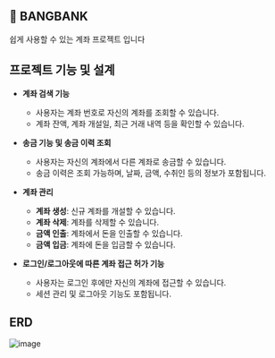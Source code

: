 🏦 BANGBANK
-

쉽게 사용할 수 있는 계좌 프로젝트 입니다
  
프로젝트 기능 및 설계
-

- **계좌 검색 기능**
    - 사용자는 계좌 번호로 자신의 계좌를 조회할 수 있습니다.
    - 계좌 잔액, 계좌 개설일, 최근 거래 내역 등을 확인할 수 있습니다.

- **송금 기능 및 송금 이력 조회**
    - 사용자는 자신의 계좌에서 다른 계좌로 송금할 수 있습니다.
    - 송금 이력은 조회 가능하며, 날짜, 금액, 수취인 등의 정보가 포함됩니다.

- **계좌 관리**
    - **계좌 생성**: 신규 계좌를 개설할 수 있습니다.
    - **계좌 삭제**: 계좌를 삭제할 수 있습니다.
    - **금액 인출**: 계좌에서 돈을 인출할 수 있습니다.
    - **금액 입금**: 계좌에 돈을 입금할 수 있습니다.

- **로그인/로그아웃에 따른 계좌 접근 허가 기능**
    - 사용자는 로그인 후에만 자신의 계좌에 접근할 수 있습니다.
    - 세션 관리 및 로그아웃 기능도 포함됩니다.



     

ERD
-
![image](https://github.com/jinhyoung2/BangBank/assets/134395703/f3c7daf5-9cf9-42ef-b5b1-f943204ff769)


